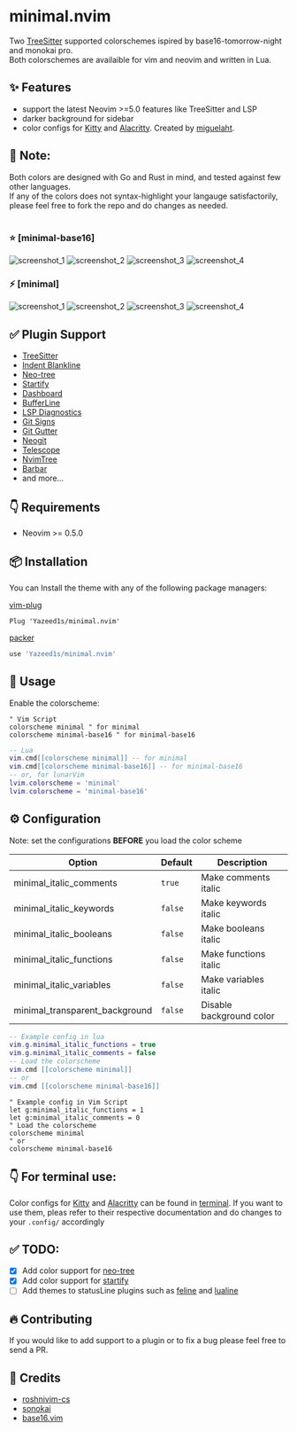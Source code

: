 # minimal.nvim

Two [TreeSitter](https://github.com/nvim-treesitter/nvim-treesitter) supported colorschemes ispired by base16-tomorrow-night and monokai pro.\
Both colorschemes are availaible for vim and neovim and written in Lua.


## ✨ Features

- support the latest Neovim >=5.0 features like TreeSitter and LSP
- darker background for sidebar
- color configs for [Kitty](https://sw.kovidgoyal.net/kitty/conf.html?highlight=include) and [Alacritty](https://github.com/alacritty/alacritty). Created by [miguelaht](https://github.com/miguelaht).


## 📌 Note:
Both colors are designed with Go and Rust in mind, and tested against few other languages.\
If any of the colors does not syntax-highlight your langauge satisfactorily, please feel free to fork the repo and do changes as needed.  
#
### ⭐️ [minimal-base16]
   ![screenshot_1](https://github.com/Yazeed1s/minimal.nvim/blob/main/screenshots/Minimal16--1.png)
   ![screenshot_2](https://github.com/Yazeed1s/minimal.nvim/blob/main/screenshots/Minimal16--2.png)
   ![screenshot_3](https://github.com/Yazeed1s/minimal.nvim/blob/main/screenshots/Minimal16--3.png)
   ![screenshot_4](https://github.com/Yazeed1s/minimal.nvim/blob/main/screenshots/Minimal16--4.png)

### ⚡️ [minimal]
   ![screenshot_1](https://github.com/Yazeed1s/minimal.nvim/blob/main/screenshots/Minimal--1.png)
   ![screenshot_2](https://github.com/Yazeed1s/minimal.nvim/blob/main/screenshots/Minimal--2.png)
   ![screenshot_3](https://github.com/Yazeed1s/minimal.nvim/blob/main/screenshots/Minimal--3.png)
   ![screenshot_4](https://github.com/Yazeed1s/minimal.nvim/blob/main/screenshots/Minimal--4.png)


## ✅ Plugin Support

- [TreeSitter](https://github.com/nvim-treesitter/nvim-treesitter)
- [Indent Blankline](https://github.com/lukas-reineke/indent-blankline.nvim)
- [Neo-tree](https://github.com/nvim-neo-tree/neo-tree.nvim)
- [Startify](https://github.com/mhinz/vim-startify)
- [Dashboard](https://github.com/glepnir/dashboard-nvim)
- [BufferLine](https://github.com/akinsho/nvim-bufferline.lua)
- [LSP Diagnostics](https://neovim.io/doc/user/lsp.html)
- [Git Signs](https://github.com/lewis6991/gitsigns.nvim)
- [Git Gutter](https://github.com/airblade/vim-gitgutter)
- [Neogit](https://github.com/TimUntersberger/neogit)
- [Telescope](https://github.com/nvim-telescope/telescope.nvim)
- [NvimTree](https://github.com/kyazdani42/nvim-tree.lua)
- [Barbar](https://github.com/romgrk/barbar.nvim)
- and more...

## 👇 Requirements

- Neovim >= 0.5.0

## 📦 Installation

You can Install the theme with any of the following package managers:

[vim-plug](https://github.com/junegunn/vim-plug)

```vim
Plug 'Yazeed1s/minimal.nvim'
```

[packer](https://github.com/wbthomason/packer.nvim)

```lua
use 'Yazeed1s/minimal.nvim'
```

## 🚀 Usage

Enable the colorscheme:

```vim
" Vim Script
colorscheme minimal " for minimal
colorscheme minimal-base16 " for minimal-base16
```

```lua
-- Lua
vim.cmd[[colorscheme minimal]] -- for minimal
vim.cmd[[colorscheme minimal-base16]] -- for minimal-base16
-- or, for lunarVim
lvim.colorscheme = 'minimal'
lvim.colorscheme = 'minimal-base16'
```
## ⚙️ Configuration

Note: set the configurations **BEFORE** you load the color scheme

| Option                     | Default   | Description              |
| -------------------------- | --------- | ------------------------ |
| minimal_italic_comments  | `true`    | Make comments italic     |
| minimal_italic_keywords  | `false`   | Make keywords italic     |
| minimal_italic_booleans  | `false`   | Make booleans italic     |
| minimal_italic_functions | `false`   | Make functions italic    |
| minimal_italic_variables | `false`   | Make variables italic    |
| minimal_transparent_background      | `false`   | Disable background color |


```lua
-- Example config in lua
vim.g.minimal_italic_functions = true
vim.g.minimal_italic_comments = false
-- Load the colorscheme
vim.cmd [[colorscheme minimal]]
-- or 
vim.cmd [[colorscheme minimal-base16]]
```

```vim
" Example config in Vim Script
let g:minimal_italic_functions = 1
let g:minimal_italic_comments = 0
" Load the colorscheme
colorscheme minimal
" or 
colorscheme minimal-base16
```
## 👇 For terminal use:
Color configs for [Kitty](https://sw.kovidgoyal.net/kitty/conf.html?highlight=include) and [Alacritty](https://github.com/alacritty/alacritty) can be found in [terminal](terminal). If you want to use them, pleas refer to their respective documentation and do changes to your `.config/` accordingly 

## ✅ TODO: 
- [x] Add color support for [neo-tree](https://github.com/nvim-neo-tree/neo-tree.nvim)
- [x] Add color support for [startify](https://github.com/mhinz/vim-startify)
- [ ] Add themes to statusLine plugins such as [feline](https://github.com/feline-nvim/feline.nvim) and [lualine](https://github.com/nvim-lualine/lualine.nvim)

## 🔥 Contributing

If you would like to add support to a plugin or to fix a bug please feel free to send a PR.

## 💐 Credits
- [roshnivim-cs](https://github.com/Abstract-IDE/Abstract-cs)
- [sonokai](https://github.com/sainnhe/sonokai)
- [base16.vim]('chriskempson/base16-vim' )
